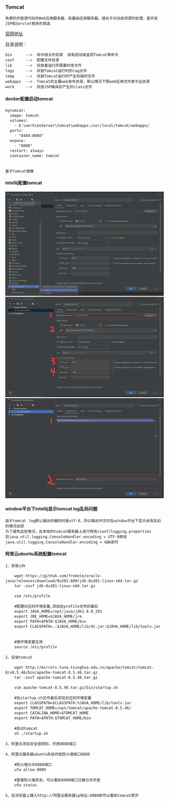 ### Tomcat

    免费的开放源代码的Web应用服务器，轻量级应用服务器。擅长于对动态资源的处理，是开发JSP和Servlet程序的首选
    
    
[官网地址](http://tomcat.apache.org/)

目录说明：

    bin      -->  命令相关的目录  如有启动或监视Tomcat等命令
    conf     -->  配置文件目录
    lib      -->  存放着运行所需要的库文件
    logs     -->  存放Tomcat运行时的log文件
    temp     -->  存放Tomcat运行时产生的临时文件
    webapps  -->  Tomcat的主要web发布目录，默认情况下把web应用文件放于此目录
    work     -->  存放JSP编译后产生的class文件
    
    
#### docker配置启动tomcat

    mytomcat:
      image: tomcat
      volumes:
        - E:\work\GoServer\tomcat\webapps:/usr/local/tomcat/webapps/
      ports:
        - "8484:8080"
      expose:
        - "8080"
      restart: always
      container_name: tomcat
      
      
    基于tomcat镜像
    
    
#### intellij配置tomcat
    
 ![itellij-1](https://github.com/m4coding/Blog/blob/master/%E5%90%8E%E7%AB%AF%E7%9B%B8%E5%85%B3/pic/itellij-tomcat-1.png)
 ![itellij-2](https://github.com/m4coding/Blog/blob/master/%E5%90%8E%E7%AB%AF%E7%9B%B8%E5%85%B3/pic/itellij-tomcat-2.png)
 ![itellij-3](https://github.com/m4coding/Blog/blob/master/%E5%90%8E%E7%AB%AF%E7%9B%B8%E5%85%B3/pic/itellij-tomcat-3.png)


#### window平台下intellij显示tomcat log乱码问题

    由于tomcat log默认输出的编码时是utf-8，所以输出中文时在window平台下显示会有乱码的情况出现
    为了避免这些情况，在本地的tomcat服务器上进行修改/conf/logging.properties
    将java.util.logging.ConsoleHandler.encoding = UTF-8修改
    java.util.logging.ConsoleHandler.encoding = GBK即可

#### 阿里云ubuntu系统配置tomcat

    1、安装jdk

        wget https://github.com/frekele/oracle-java/releases/download/8u201-b09/jdk-8u201-linux-x64.tar.gz
        tar -zxvf jdk-8u201-linux-x64.tar.gz

        vim /etc/profile

        #配置对应的环境变量,添加在profile文件的最后
        export JAVA_HOME=/opt/java/jdk1.8.0_201
        export JRE_HOME=$JAVA_HOME/jre
        export PATH=$PATH:$JAVA_HOME/bin
        export CLASSPATH=.:$JAVA_HOME/lib/dt.jar:$JAVA_HOME/lib/tools.jar


        #使环境变量生效
        source /etc/profile

    2、安装tomcat

        wget http://mirrors.tuna.tsinghua.edu.cn/apache/tomcat/tomcat-8/v8.5.46/bin/apache-tomcat-8.5.46.tar.gz
        tar -zxvf apache-tomcat-8.5.46.tar.gz

        vim apache-tomcat-8.5.46.tar.gz/bin/startup.sh

        #在startup.sh文件最后添加对应的环境变量
        export CLASSPATH=$CLASSPATH:%JAVA_HOME/lib/tools.jar
        export TOMCAT_HOME=/opt/tomcat/apache-tomcat-8.5.46/
        export CATALINA_HOME=$TOMCAT_HOME
        export PATH=$PATH:$TOMCAT_HOME/bin

        #启动tomcat
        sh ./startup.sh

    3、阿里云添加安全组规则，开放8080端口

    4、阿里云服务器ubuntu系统开放防火墙端口8080

        #防火墙允许8080端口
        ufw allow 8080

        #查看防火墙状态，可以看到8080端口已被允许开放
        ufw status

    5、在浏览器上输入http://阿里云服务器ip地址:8080即可以看到tomcat首页



    
